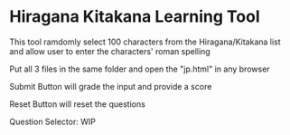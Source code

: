 # Hiragana Kitakana Learning Tool

This tool ramdomly select 100 characters from the Hiragana/Kitakana list and allow user to enter the characters' roman spelling

Put all 3 files in the same folder and open the "jp.html" in any browser

Submit Button will grade the input and provide a score

Reset Button will reset the questions

Question Selector: WIP